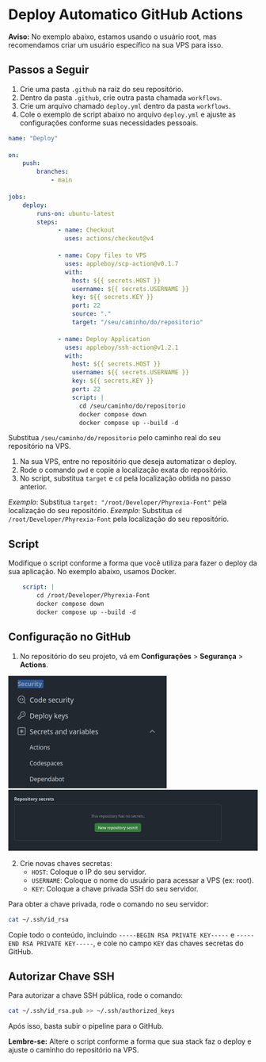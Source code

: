 # Deploy Automatico GitHub Actions


**Aviso:** No exemplo abaixo, estamos usando o usuário root, mas recomendamos criar um usuário específico na sua VPS para isso.


## Passos a Seguir

1. Crie uma pasta `.github` na raiz do seu repositório.
2. Dentro da pasta `.github`, crie outra pasta chamada `workflows`.
3. Crie um arquivo chamado `deploy.yml` dentro da pasta `workflows`.
4. Cole o exemplo de script abaixo no arquivo `deploy.yml` e ajuste as configurações conforme suas necessidades pessoais.

```yaml
name: "Deploy"

on:
    push:
        branches:
            - main

jobs:
    deploy:
        runs-on: ubuntu-latest
        steps:
              - name: Checkout
                uses: actions/checkout@v4

              - name: Copy files to VPS
                uses: appleboy/scp-action@v0.1.7
                with:
                  host: ${{ secrets.HOST }}
                  username: ${{ secrets.USERNAME }}
                  key: ${{ secrets.KEY }}
                  port: 22
                  source: "."
                  target: "/seu/caminho/do/repositorio"

              - name: Deploy Application
                uses: appleboy/ssh-action@v1.2.1
                with:
                  host: ${{ secrets.HOST }}
                  username: ${{ secrets.USERNAME }}
                  key: ${{ secrets.KEY }}
                  port: 22
                  script: |
                    cd /seu/caminho/do/repositorio
                    docker compose down
                    docker compose up --build -d
```

Substitua `/seu/caminho/do/repositorio` pelo caminho real do seu repositório na VPS.


1. Na sua VPS, entre no repositório que deseja automatizar o deploy.
2. Rode o comando `pwd` e copie a localização exata do repositório.
3. No script, substitua `target` e `cd` pela localização obtida no passo anterior.

*Exemplo*: Substitua `target: "/root/Developer/Phyrexia-Font"` pela localização do seu repositório.
*Exemplo*: Substitua `cd /root/Developer/Phyrexia-Font` pela localização do seu repositório.

## Script

Modifique o script conforme a forma que você utiliza para fazer o deploy da sua aplicação. No exemplo abaixo, usamos Docker.

```yaml
    script: |
        cd /root/Developer/Phyrexia-Font
        docker compose down
        docker compose up --build -d
```

## Configuração no GitHub

1. No repositório do seu projeto, vá em **Configurações** > **Segurança** > **Actions**.

![Img-actions](../imgs/deploy-automatico/actions_secrects.png)
![Img-actions](../imgs/deploy-automatico/reposito-secrect.png)

2. Crie novas chaves secretas:
     - `HOST`: Coloque o IP do seu servidor.
     - `USERNAME`: Coloque o nome do usuário para acessar a VPS (ex: root).
     - `KEY`: Coloque a chave privada SSH do seu servidor.

Para obter a chave privada, rode o comando no seu servidor:

```bash
cat ~/.ssh/id_rsa
```

Copie todo o conteúdo, incluindo `-----BEGIN RSA PRIVATE KEY-----` e `-----END RSA PRIVATE KEY-----`, e cole no campo `KEY` das chaves secretas do GitHub.

## Autorizar Chave SSH

Para autorizar a chave SSH pública, rode o comando:

```bash
cat ~/.ssh/id_rsa.pub >> ~/.ssh/authorized_keys
```

Após isso, basta subir o pipeline para o GitHub.

**Lembre-se:** Altere o script conforme a forma que sua stack faz o deploy e ajuste o caminho do repositório na VPS.
